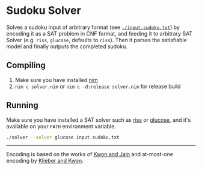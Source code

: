 Sudoku Solver
=============

Solves a sudoku input of arbitrary format (see [`./input.sudoku.txt`](./input.sudoku.txt)) by
encoding it as a SAT problem in CNF format, and feeding it to arbitrary
SAT Solver (e.g. `riss`, `glucose`, defaults to `riss`).
Then it parses the satisfiable model and finally outputs the completed
sudoku.

## Compiling
1. Make sure you have installed [nim](https://nim-lang.org/install.html)
2. `nim c solver.nim` or `nim c -d:release solver.nim` for release build

## Running
Make sure you have installed a SAT solver such as [riss](https://github.com/nmanthey/riss-solver) or [glucose](http://www.labri.fr/perso/lsimon/glucose/), and it's available on your `PATH` environment variable.

```sh
./solver --solver glucose input.sudoku.txt
```

---

Encoding is based on the works of [Kwon and Jain](http://www.cs.cmu.edu/~hjain/papers/sudoku-as-SAT.pdf) and at-most-one encoding by [Klieber and Kwon](https://www.cs.cmu.edu/~wklieber/papers/2007_efficient-cnf-encoding-for-selecting-1.pdf).
